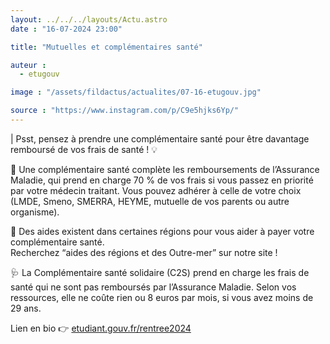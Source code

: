 ```yaml
---
layout: ../../../layouts/Actu.astro
date : "16-07-2024 23:00"

title: "Mutuelles et complémentaires santé"

auteur :
  - etugouv

image : "/assets/fildactus/actualites/07-16-etugouv.jpg"

source : "https://www.instagram.com/p/C9e5hjks6Yp/"
---
```


| Psst, pensez à prendre une complémentaire santé pour être davantage remboursé de vos frais de santé ! 💡

🤔 Une complémentaire santé complète les remboursements de l’Assurance Maladie, qui prend en charge 70 % de vos frais si vous passez en priorité par votre médecin traitant. Vous pouvez adhérer à celle de votre choix (LMDE, Smeno, SMERRA, HEYME, mutuelle de vos parents ou autre organisme).

📍 Des aides existent dans certaines régions pour vous aider à payer votre complémentaire santé.  
Recherchez “aides des régions et des Outre-mer” sur notre site !  

🩺 La Complémentaire santé solidaire (C2S) prend en charge les frais de santé qui ne sont pas remboursés par l’Assurance Maladie. Selon vos ressources, elle ne coûte rien ou 8 euros par mois, si vous avez moins de 29 ans.

Lien en bio 👉 [etudiant.gouv.fr/rentree2024](https://www.etudiant.gouv.fr/fr/rentree2024)